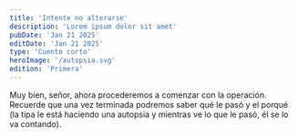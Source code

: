 ```yaml
---
title: 'Intente no alterarse'
description: 'Lorem ipsum dolor sit amet'
pubDate: 'Jan 21 2025'
editDate: 'Jan 21 2025'
type: 'Cuento corto'
heroImage: '/autopsia.svg'
edition: 'Primera'
---
```


Muy bien, señor, ahora procederemos a comenzar con la operación. Recuerde que una vez terminada podremos saber qué le pasó y el porqué (la tipa le está haciendo una autopsia y mientras ve lo que le pasó, él se lo va contando).
